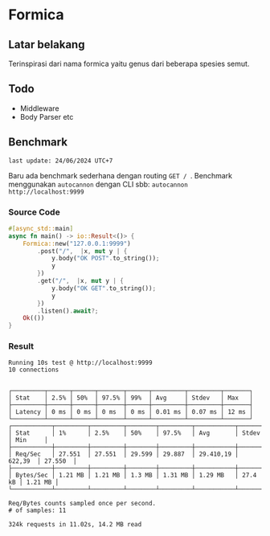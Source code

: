 # Formica

## Latar belakang

Terinspirasi dari nama formica yaitu genus dari beberapa spesies semut.

## Todo

* Middleware
* Body Parser
etc

## Benchmark

```
last update: 24/06/2024 UTC+7
```

Baru ada benchmark sederhana dengan routing `GET / `. Benchmark menggunakan `autocannon` dengan CLI sbb: `autocannon http://localhost:9999`
### Source Code
```rust
#[async_std::main]
async fn main() -> io::Result<()> {
    Formica::new("127.0.0.1:9999")
        .post("/",  |x, mut y | {
            y.body("OK POST".to_string());
            y
        })
        .get("/",  |x, mut y | {
            y.body("OK GET".to_string());
            y
        })
        .listen().await?;
    Ok(())
}
```
### Result
```
Running 10s test @ http://localhost:9999
10 connections


┌─────────┬──────┬──────┬───────┬──────┬─────────┬─────────┬───────┐
│ Stat    │ 2.5% │ 50%  │ 97.5% │ 99%  │ Avg     │ Stdev   │ Max   │
├─────────┼──────┼──────┼───────┼──────┼─────────┼─────────┼───────┤
│ Latency │ 0 ms │ 0 ms │ 0 ms  │ 0 ms │ 0.01 ms │ 0.07 ms │ 12 ms │
└─────────┴──────┴──────┴───────┴──────┴─────────┴─────────┴───────┘
┌───────────┬─────────┬─────────┬────────┬─────────┬───────────┬─────────┬─────────┐
│ Stat      │ 1%      │ 2.5%    │ 50%    │ 97.5%   │ Avg       │ Stdev   │ Min     │
├───────────┼─────────┼─────────┼────────┼─────────┼───────────┼─────────┼─────────┤
│ Req/Sec   │ 27.551  │ 27.551  │ 29.599 │ 29.887  │ 29.410,19 │ 622,39  │ 27.550  │
├───────────┼─────────┼─────────┼────────┼─────────┼───────────┼─────────┼─────────┤
│ Bytes/Sec │ 1.21 MB │ 1.21 MB │ 1.3 MB │ 1.31 MB │ 1.29 MB   │ 27.4 kB │ 1.21 MB │
└───────────┴─────────┴─────────┴────────┴─────────┴───────────┴─────────┴─────────┘

Req/Bytes counts sampled once per second.
# of samples: 11

324k requests in 11.02s, 14.2 MB read
```
